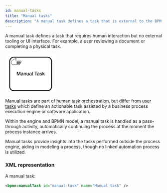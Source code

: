 ```yaml
---
id: manual-tasks
title: "Manual tasks"
description: "A manual task defines a task that is external to the BPM engine."
---
```


A manual task defines a task that requires human interaction but no external tooling or UI interface. For example, a user reviewing a document or completing a physical task.

![task](assets/manual-task.png)

Manual tasks are part of [human task orchestration](/guides/getting-started-orchestrate-human-tasks.md), but differ from [user tasks](/components/modeler/bpmn/user-tasks/user-tasks.md) which define an actionable task assisted by a business process execution engine or software application.

Within the engine and BPMN model, a manual task is handled as a pass-through activity, automatically continuing the process at the moment the process instance arrives.

Manual tasks provide insights into the tasks performed outside the process engine, aiding in modeling a process, though no linked automation process is utilized.

### XML representation

A manual task:

```xml
<bpmn:manualTask id="manual-task" name="Manual task" />
```
